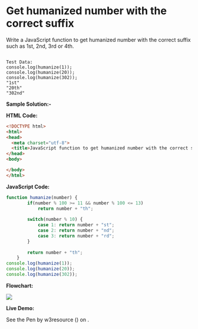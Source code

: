 # Get humanized number with the correct suffix

Write a JavaScript function to get humanized number with the correct suffix such as 1st, 2nd, 3rd or 4th.

```

Test Data:
console.log(humanize(1));
console.log(humanize(20));
console.log(humanize(302));
"1st"
"20th"
"302nd"
```

**Sample Solution:-**

**HTML Code:**

```html
<!DOCTYPE html>
<html>
<head>
  <meta charset="utf-8">
  <title>JavaScript function to get humanized number with the correct suffix</title>
</head>
<body>

</body>
</html>

```

**JavaScript Code:**

```js
function humanize(number) {
        if(number % 100 >= 11 && number % 100 <= 13)
            return number + "th";
        
        switch(number % 10) {
            case 1: return number + "st";
            case 2: return number + "nd";
            case 3: return number + "rd";
        }
        
        return number + "th";
    }
console.log(humanize(1));
console.log(humanize(20));
console.log(humanize(302));

```

**Flowchart:**

![](https://www.w3resource.com/w3r_images/javascript-string-exercise-45.png)  

**Live Demo:**

<section class="expand-codepen"><p data-height="380" data-theme-id="0" data-slug-hash="jGLepN" data-default-tab="js,result" data-user="w3resource" data-embed-version="2" data-pen-title="JavaScript - common-editor-exercises" data-editable="true" class="codepen">See the Pen by w3resource () on .</p><codepen></codepen></section>